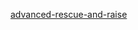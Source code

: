 [advanced-rescue-and-raise](https://www.exceptionalcreatures.com/guides/advanced-rescue-and-raise.html)
